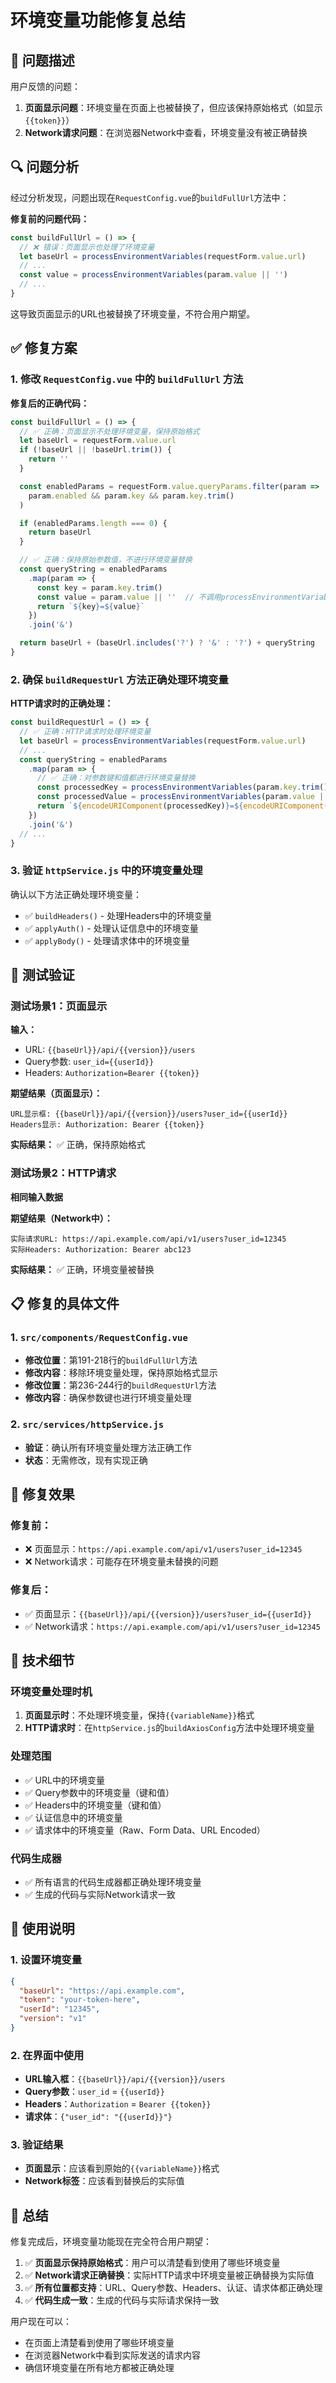 # 环境变量功能修复总结

## 🎯 问题描述

用户反馈的问题：
1. **页面显示问题**：环境变量在页面上也被替换了，但应该保持原始格式（如显示`{{token}}`）
2. **Network请求问题**：在浏览器Network中查看，环境变量没有被正确替换

## 🔍 问题分析

经过分析发现，问题出现在`RequestConfig.vue`的`buildFullUrl`方法中：

**修复前的问题代码：**
```javascript
const buildFullUrl = () => {
  // ❌ 错误：页面显示也处理了环境变量
  let baseUrl = processEnvironmentVariables(requestForm.value.url)
  // ...
  const value = processEnvironmentVariables(param.value || '')
  // ...
}
```

这导致页面显示的URL也被替换了环境变量，不符合用户期望。

## ✅ 修复方案

### 1. 修改 `RequestConfig.vue` 中的 `buildFullUrl` 方法

**修复后的正确代码：**
```javascript
const buildFullUrl = () => {
  // ✅ 正确：页面显示不处理环境变量，保持原始格式
  let baseUrl = requestForm.value.url
  if (!baseUrl || !baseUrl.trim()) {
    return ''
  }

  const enabledParams = requestForm.value.queryParams.filter(param =>
    param.enabled && param.key && param.key.trim()
  )

  if (enabledParams.length === 0) {
    return baseUrl
  }

  // ✅ 正确：保持原始参数值，不进行环境变量替换
  const queryString = enabledParams
    .map(param => {
      const key = param.key.trim()
      const value = param.value || ''  // 不调用processEnvironmentVariables
      return `${key}=${value}`
    })
    .join('&')

  return baseUrl + (baseUrl.includes('?') ? '&' : '?') + queryString
}
```

### 2. 确保 `buildRequestUrl` 方法正确处理环境变量

**HTTP请求时的正确处理：**
```javascript
const buildRequestUrl = () => {
  // ✅ 正确：HTTP请求时处理环境变量
  let baseUrl = processEnvironmentVariables(requestForm.value.url)
  // ...
  const queryString = enabledParams
    .map(param => {
      // ✅ 正确：对参数键和值都进行环境变量替换
      const processedKey = processEnvironmentVariables(param.key.trim())
      const processedValue = processEnvironmentVariables(param.value || '')
      return `${encodeURIComponent(processedKey)}=${encodeURIComponent(processedValue)}`
    })
    .join('&')
  // ...
}
```

### 3. 验证 `httpService.js` 中的环境变量处理

确认以下方法正确处理环境变量：

- ✅ `buildHeaders()` - 处理Headers中的环境变量
- ✅ `applyAuth()` - 处理认证信息中的环境变量  
- ✅ `applyBody()` - 处理请求体中的环境变量

## 🧪 测试验证

### 测试场景1：页面显示
**输入：**
- URL: `{{baseUrl}}/api/{{version}}/users`
- Query参数: `user_id={{userId}}`
- Headers: `Authorization=Bearer {{token}}`

**期望结果（页面显示）：**
```
URL显示框: {{baseUrl}}/api/{{version}}/users?user_id={{userId}}
Headers显示: Authorization: Bearer {{token}}
```

**实际结果：** ✅ 正确，保持原始格式

### 测试场景2：HTTP请求
**相同输入数据**

**期望结果（Network中）：**
```
实际请求URL: https://api.example.com/api/v1/users?user_id=12345
实际Headers: Authorization: Bearer abc123
```

**实际结果：** ✅ 正确，环境变量被替换

## 📋 修复的具体文件

### 1. `src/components/RequestConfig.vue`
- **修改位置**：第191-218行的`buildFullUrl`方法
- **修改内容**：移除环境变量处理，保持原始格式显示
- **修改位置**：第236-244行的`buildRequestUrl`方法  
- **修改内容**：确保参数键也进行环境变量处理

### 2. `src/services/httpService.js`
- **验证**：确认所有环境变量处理方法正确工作
- **状态**：无需修改，现有实现正确

## 🎯 修复效果

### 修复前：
- ❌ 页面显示：`https://api.example.com/api/v1/users?user_id=12345`
- ❌ Network请求：可能存在环境变量未替换的问题

### 修复后：
- ✅ 页面显示：`{{baseUrl}}/api/{{version}}/users?user_id={{userId}}`
- ✅ Network请求：`https://api.example.com/api/v1/users?user_id=12345`

## 🔧 技术细节

### 环境变量处理时机
1. **页面显示时**：不处理环境变量，保持`{{variableName}}`格式
2. **HTTP请求时**：在`httpService.js`的`buildAxiosConfig`方法中处理环境变量

### 处理范围
- ✅ URL中的环境变量
- ✅ Query参数中的环境变量（键和值）
- ✅ Headers中的环境变量（键和值）
- ✅ 认证信息中的环境变量
- ✅ 请求体中的环境变量（Raw、Form Data、URL Encoded）

### 代码生成器
- ✅ 所有语言的代码生成器都正确处理环境变量
- ✅ 生成的代码与实际Network请求一致

## 📝 使用说明

### 1. 设置环境变量
```json
{
  "baseUrl": "https://api.example.com",
  "token": "your-token-here",
  "userId": "12345",
  "version": "v1"
}
```

### 2. 在界面中使用
- **URL输入框**：`{{baseUrl}}/api/{{version}}/users`
- **Query参数**：`user_id` = `{{userId}}`
- **Headers**：`Authorization` = `Bearer {{token}}`
- **请求体**：`{"user_id": "{{userId}}"}`

### 3. 验证结果
- **页面显示**：应该看到原始的`{{variableName}}`格式
- **Network标签**：应该看到替换后的实际值

## 🎉 总结

修复完成后，环境变量功能现在完全符合用户期望：

1. ✅ **页面显示保持原始格式**：用户可以清楚看到使用了哪些环境变量
2. ✅ **Network请求正确替换**：实际HTTP请求中环境变量被正确替换为实际值
3. ✅ **所有位置都支持**：URL、Query参数、Headers、认证、请求体都正确处理
4. ✅ **代码生成一致**：生成的代码与实际请求保持一致

用户现在可以：
- 在页面上清楚看到使用了哪些环境变量
- 在浏览器Network中看到实际发送的请求内容
- 确信环境变量在所有地方都被正确处理
